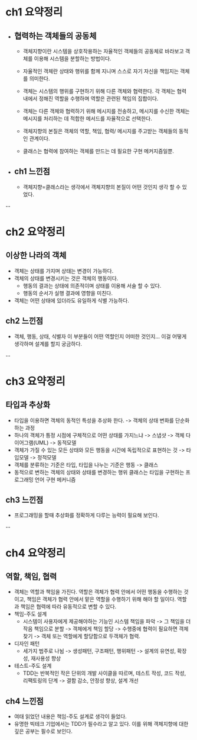 # ch1 요약정리

- ## 협력하는 객체들의 공동체
  - 객체지향이란 시스템을 상호작용하는 자율적인 객체들의 공동체로 바라보고 객체를 이용해 시스템을 분할하는 방법이다.
  - 자율적인 객체란 상태와 행위를 함께 지니며 스스로 자기 자신을 책임지는 객체를 의미한다.
  - 객체는 시스템의 행위를 구현하기 위해 다른 객체와 협력한다. 각 객체는 협력 내에서 정해진 역할을 수행하며 역할은 관련된 책임의 집합이다.
  - 객체는 다른 객체와 협력하기 위해 메시지를 전송하고, 메시지를 수신한 객체는 메시지를 처리하는 데 적합한 메서드를 자율적으로 선택한다.

  - 객체지향의 본질은 객체의 역할, 책임, 협력/ 메시지를 주고받는 객체들의 동적인 관계이다. 
  - 클래스는 협력에 참여하는 객체를 만드는 데 필요한 구현 메커지즘일뿐.
- ## ch1 느낀점
  - 객체지향=클래스라는 생각에서 객체지향의 본질이 어떤 것인지 생각 할 수 있었다. 

--

# ch2 요약정리

## 이상한 나라의 객체
- 객체는 상태를 가지며 상태는 변경이 가능하다.
- 객체의 상태를 변경시키는 것은 객체의 행동이다.
  - 행동의 결과는 상태에 의존적이며 상태를 이용해 서술 할 수 있다.
  - 행동의 순서가 실행 결과에 영향을 미친다.
- 객체는 어떤 상태에 있더라도 유일하게 식별 가능하다.
## ch2 느낀점
- 객체, 행동, 상태, 식별자 이 부분들이 어떤 역할인지 어떠한 것인지... 이걸 어떻게 생각하며 설계를 할지 궁금하다.

--

# ch3 요약정리

## 타입과 추상화
- 타입을 이용하면 객체의 동적인 특성을 추상화 한다. -> 객체의 상태 변화를 단순화 하는 과정
- 하나의 객체가 틍정 시점에 구체적으로 어떤 상태를 가지느냐 -> 스냅샷 -> 객체 다이어그램(UML) -> 동적모델
- 객체가 가질 수 있는 모든 상태와 모든 행동을 시간에 독립적으로 표현하는 것 -> 타입모델 -> 정적모델
- 객체를 분류하는 기준은 타입, 타입을 나누는 기준은 행동 -> 클래스
- 동적으로 변하는 객체의 상태와 상태를 변경하는 행위 클래스는 타입을 구현하는 프로그래밍 언어 구현 메커니즘
## ch3 느낀점
- 프로그래밍을 할때 추상화를 정확하게 다루는 능력이 필요해 보인다.

--

# ch4 요약정리

## 역할, 책임, 협력
- 객체는 역할과 책임을 가진다. 역할은 객체가 협력 안에서 어떤 행동을 수행하는 것이고, 책임은 객체가 협력 안에서 맡은 역할을 수행하기 위해 해야 할 일이다. 역할과 책임은 협력에 따라 유동적으로 변할 수 있다.
- 책임-주도 설계
  - 시스템이 사용자에게 제공해야하는 기능인 시스템 책임을 파악 -> 그 책임을 더 작음 책임으로 분할 -> 객체에게 책임 할당 -> 수행중에 협력이 필요하면 객체 찾기 -> 객체 또는 역할에게 할당함으로 두객체가 협력.
- 디자인 패턴 
  - 세가지 범주로 나뉨 -> 생성패턴, 구조패턴, 행위패턴 -> 설계의 유연성, 확장성, 재사용성 향상
- 테스트-주도 설계
  - TDD는 반복적인 작은 단위의 개발 사이클을 따르며, 테스트 작성, 코드 작성, 리팩토링의 단계 -> 결함 감소, 안정성 향상, 설계 개선
## ch4 느낀점
- 여태 읽었던 내용은 책임-주도 설계로 생각이 들었다.
- 유명한 빅테크 기업에서는 TDD가 필수라고 알고 있다. 이를 위해 객체지향에 대한 깊은 공부는 필수로 보인다.


